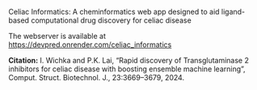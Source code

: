 Celiac Informatics: A cheminformatics web app designed to aid ligand-based computational drug discovery for celiac disease

The webserver is available at https://devpred.onrender.com/celiac_informatics

**Citation:** I. Wichka and P.K. Lai, “Rapid discovery of Transglutaminase 2 inhibitors for celiac disease with boosting ensemble machine learning”, Comput. Struct. Biotechnol. J., 23:3669–3679, 2024.


